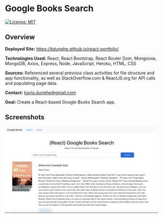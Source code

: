 # Google Books Search

[![License: MIT](https://img.shields.io/badge/License-MIT-brightgreen.svg)](https://opensource.org/licenses/MIT)

<h2>Overview</h2>

**Deployed Site:** https://kdunphe.github.io/react-portfolio/

**Technologies Used:** React, React Bootstrap, React Router Dom, Mongoose, MongoDB, Axios, Express, Node, JavaScript, Heroku, HTML, CSS

**Sources:** Referenced several previous class activities for file structure and app functionality, as well as StackOverflow.com & ReactJS.org for API calls and populating page data.

**Contact:** <a href="mailto:kayla.dunphe@gmail.com">kayla.dunphe@gmail.com</a>

**Goal:** Create a React-based Google Books Search app.

<h2>Screenshots</h2>

![screenshot](./client/assets/screenshot.png)